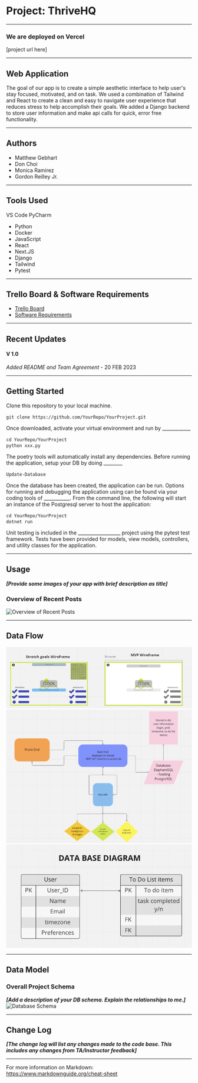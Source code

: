 # Project: ThriveHQ

---

### We are deployed on Vercel

[project url here]

---

## Web Application

[//]: # (***[Explain your app, should be at least a paragraph. What does it do? Why should I use? Sell your product!]***)

The goal of our app is to create a simple aesthetic interface to help user's stay focused, motivated, and on task. We used a combination of Tailwind and React to create a clean and easy to navigate user experience that reduces stress to help accomplish their goals. We added a Django backend to store user information and make api calls for quick, error free functionality.

---

## Authors

- Matthew Gebhart
- Don Choi
- Monica Ramirez
- Gordon Reilley Jr.

---

## Tools Used

VS Code
PyCharm

- Python
- Docker
- JavaScript
- React
- Next.JS
- Django
- Tailwind
- Pytest

---

## Trello Board & Software Requirements

- [Trello Board](https://trello.com/b/YEqZKZcf/thrivehq-hq)
- [Software Requirements](./project_prep/requirements.md)

---

## Recent Updates

#### V 1.0

*Added README and Team Agreement* - 20 FEB 2023

---

## Getting Started

Clone this repository to your local machine.

```
git clone https://github.com/YourRepo/YourProject.git
```

Once downloaded, activate your virtual environment and run by ____________

```
cd YourRepo/YourProject
python xxx.py
```

The poetry tools will automatically install any dependencies. Before running the application, setup your DB by doing ________

```
Update-Database
```

Once the database has been created, the application can be run. Options for running and debugging the application using can be found via your coding tools of ___________. From the command line, the following will start an instance of the Postgresql server to host the application:

```
cd YourRepo/YourProject
dotnet run
```

Unit testing is included in the __________________ project using the pytest test framework. Tests have been provided for models, view models, controllers, and utility classes for the application.

---

## Usage

***[Provide some images of your app with brief description as title]***

### Overview of Recent Posts

![Overview of Recent Posts](https://via.placeholder.com/500x250)

---

## Data Flow

![Wireframes](project_prep/img/ThriveHQ_wireframes.png)
![Domain Model](project_prep/img/ThriveHQ_domain_model.png)
![Database Model](project_prep/img/ThriveHQ_database_diagram.png)

---

## Data Model

### Overall Project Schema

***[Add a description of your DB schema. Explain the relationships to me.]***
![Database Schema](/assets/img/ERD.png)

---

## Change Log

***[The change log will list any changes made to the code base. This includes any changes from TA/Instructor feedback]***

---

For more information on Markdown: <https://www.markdownguide.org/cheat-sheet>
